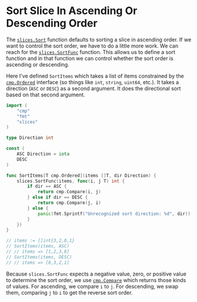 # Sort Slice In Ascending Or Descending Order

The [`slices.Sort`](https://pkg.go.dev/slices#Sort) function defaults to
sorting a slice in ascending order. If we want to control the sort order, we
have to do a little more work. We can reach for the
[`slices.SortFunc`](https://pkg.go.dev/slices#SortFunc) function. This allows
us to define a sort function and in that function we can control whether the
sort order is ascending or descending.

Here I've defined `SortItems` which takes a list of items constrained by the
[`cmp.Ordered`](https://pkg.go.dev/cmp#Ordered) interface (so things like
`int`, `string`, `uint64`, etc.). It takes a direction (`ASC` or `DESC`) as a
second argument. It does the directional sort based on that second argument.

```go
import (
	"cmp"
	"fmt"
	"slices"
)

type Direction int

const (
	ASC Direction = iota
	DESC
)

func SortItems[T cmp.Ordered](items []T, dir Direction) {
	slices.SortFunc(items, func(i, j T) int {
		if dir == ASC {
			return cmp.Compare(i, j)
		} else if dir == DESC {
			return cmp.Compare(j, i)
		} else {
			panic(fmt.Sprintf("Unrecognized sort direction: %d", dir))
		}
	})
}

// items := []int{3,2,8,1}
// SortItems(items, ASC)
// // items => [1,2,3,8]
// SortItems(items, DESC)
// // items => [8,3,2,1]
```

Because `slices.SortFunc` expects a negative value, zero, or positive value to
determine the sort order, we use
[`cmp.Compare`](https://pkg.go.dev/cmp#Compare) which returns those kinds of
values. For ascending, we compare `i` to `j`. For descending, we swap them,
comparing `j` to `i` to get the reverse sort order.
